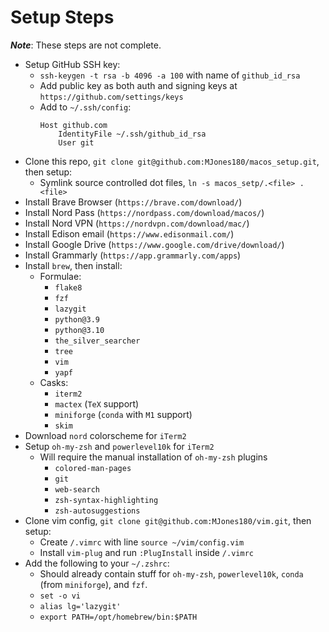 # Setup Steps

***Note***: These steps are not complete.

- Setup GitHub SSH key:
    - `ssh-keygen -t rsa -b 4096 -a 100` with name of `github_id_rsa`
    - Add public key as both auth and signing keys at `https://github.com/settings/keys`
    - Add to `~/.ssh/config`:
        ```
        Host github.com
            IdentityFile ~/.ssh/github_id_rsa
            User git
        ```
- Clone this repo, `git clone git@github.com:MJones180/macos_setup.git`, then setup:
    - Symlink source controlled dot files, `ln -s macos_setp/.<file> .<file>`
- Install Brave Browser (`https://brave.com/download/`)
- Install Nord Pass (`https://nordpass.com/download/macos/`)
- Install Nord VPN (`https://nordvpn.com/download/mac/`)
- Install Edison email (`https://www.edisonmail.com/`)
- Install Google Drive (`https://www.google.com/drive/download/`)
- Install Grammarly (`https://app.grammarly.com/apps`)
- Install `brew`, then install:
    - Formulae:
        - `flake8`
        - `fzf`
        - `lazygit`
        - `python@3.9`
        - `python@3.10`
        - `the_silver_searcher`
        - `tree`
        - `vim`
        - `yapf`
    - Casks:
        - `iterm2`
        - `mactex` (`TeX` support)
        - `miniforge` (`conda` with `M1` support)
        - `skim`
- Download `nord` colorscheme for `iTerm2`
- Setup `oh-my-zsh` and `powerlevel10k` for `iTerm2`
    - Will require the manual installation of `oh-my-zsh` plugins
        - `colored-man-pages`
        - `git`
        - `web-search`
        - `zsh-syntax-highlighting`
        - `zsh-autosuggestions`
- Clone vim config, `git clone git@github.com:MJones180/vim.git`, then setup:
    - Create `/.vimrc` with line `source ~/vim/config.vim`
    - Install `vim-plug` and run `:PlugInstall` inside `/.vimrc`
- Add the following to your `~/.zshrc`:
    - Should already contain stuff for `oh-my-zsh`, `powerlevel10k`, `conda` (from `miniforge`), and `fzf`.
    - `set -o vi`
    - `alias lg='lazygit'`
    - `export PATH=/opt/homebrew/bin:$PATH`
